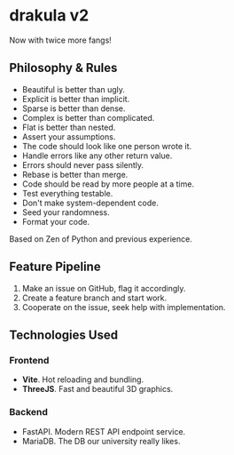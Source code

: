 # drakula v2

Now with twice more fangs!

## Philosophy & Rules

* Beautiful is better than ugly.
* Explicit is better than implicit.
* Sparse is better than dense.
* Complex is better than complicated.
* Flat is better than nested.
* Assert your assumptions.
* The code should look like one person wrote it.
* Handle errors like any other return value.
* Errors should never pass silently.
* Rebase is better than merge.
* Code should be read by more people at a time.
* Test everything testable.
* Don't make system-dependent code.
* Seed your randomness.
* Format your code.

Based on Zen of Python and previous experience.

## Feature Pipeline

1. Make an issue on GitHub, flag it accordingly.
2. Create a feature branch and start work.
3. Cooperate on the issue, seek help with implementation.

## Technologies Used

### Frontend

* **Vite**. Hot reloading and bundling.
* **ThreeJS**. Fast and beautiful 3D graphics.

### Backend

* FastAPI. Modern REST API endpoint service.
* MariaDB. The DB our university really likes.
